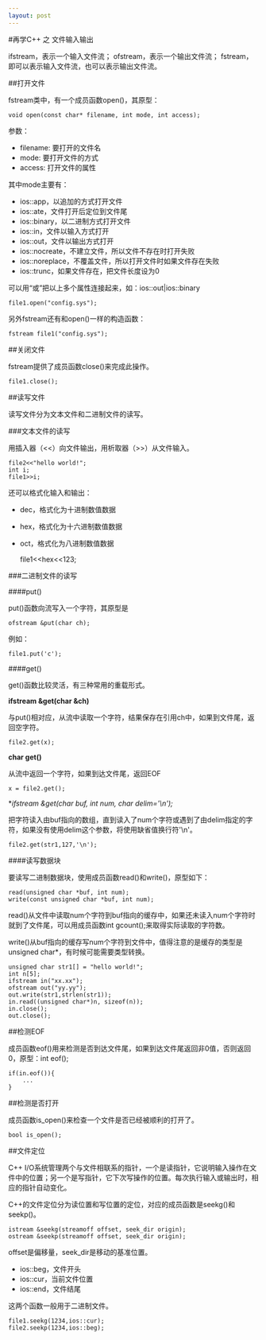 ```yaml
---
layout: post
---
```

#再学C++ 之 文件输入输出

ifstream，表示一个输入文件流；
ofstream，表示一个输出文件流；
fstream，即可以表示输入文件流，也可以表示输出文件流。

##打开文件

fstream类中，有一个成员函数open()，其原型：

	void open(const char* filename, int mode, int access);

参数：

- filename: 要打开的文件名
- mode: 要打开文件的方式
- access: 打开文件的属性

其中mode主要有：

- ios::app，以追加的方式打开文件
- ios::ate，文件打开后定位到文件尾
- ios::binary，以二进制方式打开文件
- ios::in，文件以输入方式打开
- ios::out，文件以输出方式打开
- ios::nocreate，不建立文件，所以文件不存在时打开失败
- ios::noreplace，不覆盖文件，所以打开文件时如果文件存在失败
- ios::trunc，如果文件存在，把文件长度设为0

可以用“或”把以上多个属性连接起来，如：ios::out|ios::binary

	file1.open("config.sys");

另外fstream还有和open()一样的构造函数：

	fstream file1("config.sys");

##关闭文件

fstream提供了成员函数close()来完成此操作。

	file1.close();

##读写文件

读写文件分为文本文件和二进制文件的读写。

###文本文件的读写

用插入器（<<）向文件输出，用析取器（>>）从文件输入。

	file2<<"hello world!";
	int i;
	file1>>i;

还可以格式化输入和输出：

- dec，格式化为十进制数值数据
- hex，格式化为十六进制数值数据
- oct，格式化为八进制数值数据

	file1<<hex<<123;

###二进制文件的读写

####put()

put()函数向流写入一个字符，其原型是
	
	ofstream &put(char ch);

例如：

	file1.put('c');

####get()

get()函数比较灵活，有三种常用的重载形式。

**ifstream &get(char &ch)**

与put()相对应，从流中读取一个字符，结果保存在引用ch中，如果到文件尾，返回空字符。

	file2.get(x);

**char get()**

从流中返回一个字符，如果到达文件尾，返回EOF

	x = file2.get();

**ifstream &get(char *buf, int num, char delim='\n');**

把字符读入由buf指向的数组，直到读入了num个字符或遇到了由delim指定的字符，如果没有使用delim这个参数，将使用缺省值换行符'\n'。

	file2.get(str1,127,'\n');

####读写数据块

要读写二进制数据块，使用成员函数read()和write()，原型如下：

	read(unsigned char *buf, int num);
	write(const unsigned char *buf, int num);

read()从文件中读取num个字符到buf指向的缓存中，如果还未读入num个字符时就到了文件尾，可以用成员函数int gcount();来取得实际读取的字符数。

write()从buf指向的缓存写num个字符到文件中，值得注意的是缓存的类型是unsigned char*，有时候可能需要类型转换。

	unsigned char str1[] = "hello world!";
	int n[5];
	ifstream in("xx.xx");
	ofstream out("yy.yy");
	out.write(str1,strlen(str1));
	in.read((unsigned char*)n, sizeof(n));
	in.close();
	out.close();

##检测EOF

成员函数eof()用来检测是否到达文件尾，如果到达文件尾返回非0值，否则返回0，原型：int eof();

	if(in.eof()){
		...
	}

##检测是否打开

成员函数is_open()来检查一个文件是否已经被顺利的打开了。

	bool is_open();

##文件定位

C++ I/O系统管理两个与文件相联系的指针，一个是读指针，它说明输入操作在文件中的位置；另一个是写指针，它下次写操作的位置。每次执行输入或输出时，相应的指针自动变化。

C++的文件定位分为读位置和写位置的定位，对应的成员函数是seekg()和seekp()。

	istream &seekg(streamoff offset, seek_dir origin);
	ostream &seekp(streamoff offset, seek_dir origin);

offset是偏移量，seek_dir是移动的基准位置。

- ios::beg，文件开头
- ios::cur，当前文件位置
- ios::end，文件结尾

这两个函数一般用于二进制文件。

	file1.seekg(1234,ios::cur);
	file2.seekp(1234,ios::beg);

